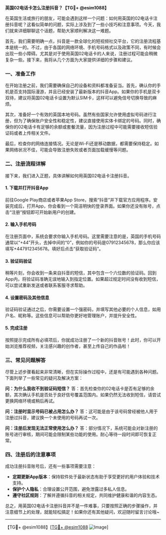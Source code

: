 **英国02电话卡怎么注册抖音？【TG💪+ @esim1088】**

在英国生活或旅行的朋友，可能会遇到这样一个问题：如何用英国的02电话卡注册抖音呢？这看似简单的问题，实际上涉及到了一些小技巧和注意事项。今天，我们就来详细聊聊这个话题，帮助大家顺利解决这一难题。

首先，我们需要明确一点，抖音是一款全球化的短视频社交平台，它的注册流程基本是统一的。不过，由于各国的网络环境、手机号码格式以及政策不同，有时候会出现一些小障碍。尤其是对于使用英国02电话卡的人来说，注册过程可能会稍微复杂一些。接下来，我将从几个方面为大家提供详细的步骤和建议。

### 一、准备工作

在开始注册之前，我们需要确保自己的设备和资料都准备妥当。首先，确认你的手机是否支持国际漫游，并且已经安装了最新版本的抖音App。如果你的手机是双卡双待，建议将英国02电话卡设置为默认SIM卡，这样可以避免信号切换导致的麻烦。

其次，准备好一个有效的英国本地号码。虽然有些国家允许使用虚拟号码进行注册，但为了确保账户安全性和稳定性，建议直接使用实体卡绑定的号码。同时，确保你的02电话卡有足够的余额或套餐流量，因为注册过程中可能需要接收短信验证码或者上传相关文件。

最后，检查你的网络连接情况。无论是Wi-Fi还是移动数据，都需要保持稳定。如果网络状况不佳，可能会导致注册失败或者页面加载缓慢等问题。

### 二、注册流程详解

接下来，我们进入正题，具体讲解如何用英国02电话卡注册抖音。

#### 1. 下载并打开抖音App

前往Google Play商店或者苹果App Store，搜索“抖音”并下载官方应用程序。安装完成后，打开App，你会看到一个简洁明快的登录界面。如果你还没有账号，点击“注册”按钮即可开始新用户的创建。

#### 2. 输入手机号码

在注册页面中，系统会要求你输入手机号码。这里需要注意的是，英国的手机号码通常以“+44”开头，去掉中间的“0”，例如你的号码是07912345678，那么你应该填写+447912345678。填好后点击“获取验证码”。

#### 3. 验证码验证

稍等片刻，你会收到一条来自抖音的短信，其中包含一个六位数的验证码。回到App内，将验证码准确无误地输入到指定位置。如果超过规定时间没有收到短信，可以尝试重新发送或者联系客服寻求帮助。

#### 4. 设置密码及其他信息

验证码验证通过之后，你需要设置一个强密码，并填写其他必要的个人信息，如用户名、昵称等。这些信息可以帮助你更好地管理账户，并提升安全性。

#### 5. 完成注册

按照提示完成所有必填项后，你就成功注册了一个新的抖音账号！此时，你可以开始浏览推荐视频，关注感兴趣的创作者，甚至上传自己的作品啦！

### 三、常见问题解答

尽管上述步骤看起来非常清晰，但在实际操作过程中，还是有可能遇到各种问题。下面列举了一些常见的疑问及解决方案：

**问：为什么我收不到验证码短信？**
答：首先检查你的02电话卡是否有足够的余额，其次确认手机是否处于良好信号覆盖范围内。如果仍然无法收到短信，请尝试更换网络环境或稍后再试。

**问：注册时显示号码已被占用怎么办？**
答：这可能是由于该号码曾经被他人用于注册过抖音，建议换一个未使用的号码再试一次。

**问：注册后发现无法正常使用怎么办？**
答：部分情况下，系统可能会对新注册的账号进行审核，期间可能会限制某些功能的使用。耐心等待一段时间即可恢复正常。

### 四、注册后的注意事项

成功注册抖音账号后，还有一些事项需要注意：

- **定期更新App版本**：保持软件处于最新状态有助于享受更好的用户体验和技术支持。
- **保护个人隐私**：合理设置公开范围，避免泄露过多私人信息。
- **遵守社区规则**：了解并遵循抖音的相关规定，共同维护健康和谐的内容生态。

总之，用英国02电话卡注册抖音并不是一件难事，只要按照正确的步骤操作，并注意细节上的处理，就能轻松搞定！如果你还有其他疑问，欢迎随时留言讨论哦~

---

【TG💪+ @esim1088】[[TG💪+ @esim1088](https://t.me/s/esim1088) ![Image](https://i.postimg.cc/4NQfJmqS/Snipaste-2025-05-13-00-14-12.png)]